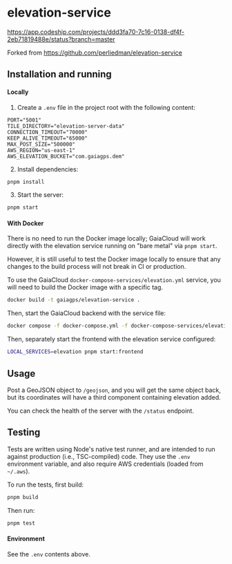 # elevation-service

https://app.codeship.com/projects/ddd3fa70-7c16-0138-df4f-2eb71819488e/status?branch=master

Forked from https://github.com/perliedman/elevation-service

## Installation and running

#### Locally

1. Create a `.env` file in the project root with the following content:

```env
PORT="5001"
TILE_DIRECTORY="elevation-server-data"
CONNECTION_TIMEOUT="70000"
KEEP_ALIVE_TIMEOUT="65000"
MAX_POST_SIZE="500000"
AWS_REGION="us-east-1"
AWS_ELEVATION_BUCKET="com.gaiagps.dem"
```

2. Install dependencies:

```bash
pnpm install
```

3. Start the server:

```bash
pnpm start
```

#### With Docker

There is no need to run the Docker image locally; GaiaCloud will work directly with the elevation service running on "bare metal" via `pnpm start`.

However, it is still useful to test the Docker image locally to ensure that any changes to the build process will not break in CI or production.

To use the GaiaCloud `docker-compose-services/elevation.yml` service, you will need to build the Docker image with a specific tag.

```bash
docker build -t gaiagps/elevation-service .
```

Then, start the GaiaCloud backend with the service file:

```bash
docker compose -f docker-compose.yml -f docker-compose-services/elevation.yml up
```

Then, separately start the frontend with the elevation service configured:

```bash
LOCAL_SERVICES=elevation pnpm start:frontend
```

## Usage

Post a GeoJSON object to `/geojson`, and you will get the same object back, but its
coordinates will have a third component containing elevation added.

You can check the health of the server with the `/status` endpoint.

## Testing

Tests are written using Node's native test runner, and are intended to run against production (i.e.,
TSC-compiled) code. They use the `.env` environment variable, and also require AWS credentials
(loaded from `~/.aws`).

To run the tests, first build:

```bash
pnpm build
```

Then run:

```bash
pnpm test
```

#### Environment

See the `.env` contents above.
